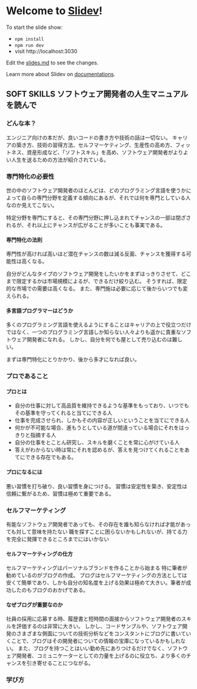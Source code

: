 # Welcome to [Slidev](https://github.com/slidevjs/slidev)!

To start the slide show:

- `npm install`
- `npm run dev`
- visit http://localhost:3030

Edit the [slides.md](./slides.md) to see the changes.

Learn more about Slidev on [documentations](https://sli.dev/).


## SOFT SKILLS ソフトウェア開発者の人生マニュアル を読んで

### どんな本？
エンジニア向けの本だが、良いコードの書き方や技術の話は一切ない。
キャリアの築き方、技術の習得方法、セルフマーケティング、生産性の高め方、フィットネス、資産形成など、「ソフトスキル」を高め、ソフトウェア開発者がよりよい人生を送るための方法が紹介されている。

### 専門特化の必要性
世の中のソフトウェア開発者のほとんどは、どのプログラミング言語を使うかによって自らの専門分野を定義する傾向にあるが、それでは何を専門としている人なのか見えてこない。

特定分野を専門にすると、その専門分野に押し込まれてチャンスの一部は閉ざされるが、それ以上にチャンスが広がることが多いことも事実である。

#### 専門特化の法則
専門性が高ければ高いほど潜在チャンスの数は減る反面、チャンスを獲得する可能性は高くなる。

自分がどんなタイプのソフトウェア開発をしたいかをまずはっきりさせて、どこまで限定するかは市場規模によるが、できるだけ絞り込む。
そうすれば、限定的な市場での需要は高くなる。
また、専門施は必要に応じて後からいつでも変えられる。

#### 多言語プログラマーはどうか
多くのプログラミング言語を使えるようにすることはキャリアの上で役立つだけではなく、一つのプログラミング言語しか知らない人々よりも遥かに貴重なソフトウェア開発者になれる。
しかし、自分を何でも屋として売り込むのは難しい。

まずは専門特化にとりかかり、後から多才になれば良い。

### プロであること
#### プロとは
- 自分の仕事に対して高品質を維持できるような基準をもっており、いつでもその基準を守ってくれると当てにできる人
- 仕事を完成させられ、しかもその内容が正しいということを当てにできる人
- 何かが不可能な場合、進もうとしている道が間違っている場合にそれをはっきりと指摘する人
- 自分の仕事をとことん研究し、スキルを磨くことを常に心がけている人
- 答えがわからない時は常にそれを認めるが、答えを見つけてくれることをあてにできる存在でもある。

#### プロになるには
悪い習慣を打ち破り、良い習慣を身につける。
習慣は安定性を築き、安定性は信頼に繋がるため、習慣は極めて重要である。

### セルフマーケティング
有能なソフトウェア開発者であっても、その存在を誰も知らなければ才能があっても対して意味を持たない
職を探すことに困らないかもしれないが、持てる力を完全に発揮できるところまでにはいかない

#### セルフマーケティングの仕方
セルフマーケティングはパーソナルブランドを作ることから始まる
特に筆者が勧めているのがブログの作成。
ブログはセルフマーケティングの方法としては安くて簡単であり、しかも自分の知名度を上げる効果は極めて大きい。筆者が成功したのもブログのおかげである。

#### なぜブログが重要なのか
社員の採用に応募する時、履歴書と短時間の面接からソフトウェア開発者のスキルを評価するのは非常に大きい。
しかし、コードサンプルや、ソフトウェア開発のさまざまな側面についての技術分析などをコンスタントにブログに書いていくことで、ブログはその開発者についての情報の宝庫になっているかもしれない。
また、ブログを持つことはいい勤め先にありつけるだけでなく、ソフトウェア開発者、コミュニケーターとしての力量を上げるのに役立ち、より多くのチャンスを引き寄せることにつながる。

### 学び方
